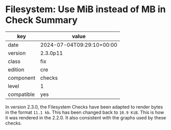 [//]: # (werk v2)
# Filesystem: Use MiB instead of MB in Check Summary

key        | value
---------- | ---
date       | 2024-07-04T09:29:10+00:00
version    | 2.3.0p11
class      | fix
edition    | cre
component  | checks
level      | 1
compatible | yes

In version 2.3.0, the Filesystem Checks have been adapted to render bytes in the format
`11.1 kb`. This has been changed back to `10.9 KiB`. This is how it was rendered in the 2.2.0.
It also consistent with the graphs used by these checks.
